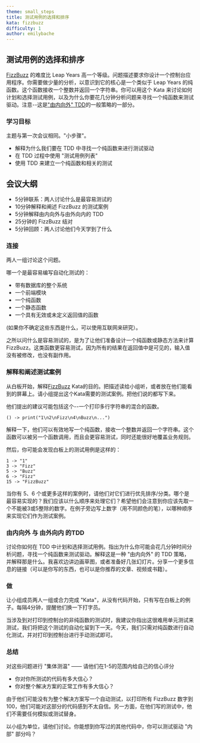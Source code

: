```yaml
---
theme: small_steps
title: 测试用例的选择和排序
kata: fizzbuzz
difficulty: 1
author: emilybache
---
```


测试用例的选择和排序
----------------------------------

[FizzBuzz](/kata_descriptions/fizzbuzz.html) 的难度比 Leap Years 高一个等级。问题描述要求你设计一个控制台应用程序。你需要做少量的分析，以意识到它的核心是一个类似于 Leap Years 的纯函数。这个函数接收一个整数并返回一个字符串。你可以用这个 Kata 来讨论如何计划和选择测试用例，以及为什么你要花几分钟分析问题来寻找一个纯函数来测试驱动。注意--这是["由内向外" TDD](https://8thlight.com/blog/georgina-mcfadyen/2016/06/27/inside-out-tdd-vs-outside-in.html)的一般策略的一部分。

### 学习目标
主题与第一次会议相同。"小步骤"。

* 解释为什么我们要在 TDD 中寻找一个纯函数来进行测试驱动
* 在 TDD 过程中使用 "测试用例列表"
* 使用 TDD 来建立一个纯函数和相关的测试

## 会议大纲

* 5分钟联系：两人讨论什么是最容易测试的
* 10分钟解释和阐述 FizzBuzz 的测试案例
* 5分钟解释由内向外与由外向内的 TDD
* 25分钟的 FizzBuzz 结对
* 5分钟回顾：两人讨论他们今天学到了什么

### 连接
两人一组讨论这个问题。

哪一个是最容易编写自动化测试的：

- 带有数据库的整个系统
- 一个前端模块
- 一个纯函数
- 一个静态函数
- 一个具有无效或未定义返回值的函数

(如果你不确定这些东西是什么，可以使用互联网来研究）。

之所以问什么是容易测试的，是为了让他们准备设计一个纯函数或静态方法来计算 FizzBuzz。这类函数更容易测试，因为所有的结果在返回值中是可见的，输入值没有被修改，也没有副作用。

### 解释和阐述测试案例
从白板开始，解释[FizzBuzz](/kata_descriptions/fizzbuzz.html) Kata的目的。把描述读给小组听，或者放在他们能看到的屏幕上。请小组提出这个Kata需要的测试案例。把他们说的都写下来。

他们提出的建议可能包括这个--一个打印多行字符串的混合的函数。

	() -> print("1\n2\nFizz\n4\nBuzz\n...")


解释一下，他们可以有效地写一个纯函数，接收一个整数并返回一个字符串。这个函数可以被另一个函数调用，而且会更容易测试，同时还能很好地覆盖业务规则。

然后，你可能会发现白板上的测试用例是这样的：

	1 -> "1"
	3 -> "Fizz"
	5 -> "Buzz"
	6 -> "Fizz"
	15 -> "FizzBuzz"


当你有 5、6 个或更多这样的案例时，请他们对它们进行优先排序/分类。哪个是最容易实现的？我们应该以什么顺序来处理它们？希望他们会注意到你应该先取一个不能被3或5整除的数字。在例子旁边写上数字（用不同颜色的笔），以哪种顺序来实现它们作为测试案例。

### 由内向外 与 由外向内 的TDD
讨论你如何在 TDD 中计划和选择测试用例。指出为什么你可能会花几分钟时间分析问题，寻找一个纯函数来测试驱动。解释这是一种 "由内向外" 的 TDD 策略，并解释那是什么。我喜欢边讲边画草图，或者准备好几张幻灯片。分享一个更多信息的链接（可以是你写的东西，也可以是你推荐的文章、视频或书籍）。

### 做
让小组成员两人一组或合力完成 "Kata"，从没有代码开始，只有写在白板上的例子。每隔4分钟，提醒他们换一下打字员。

当涉及到对打印到控制台的非纯函数的测试时，我建议你指出这很难用单元测试来测试，我们将把这个测试的自动化留到下一天。今天，我们只需对纯函数进行自动化测试，并对打印到控制台进行手动测试即可。

### 总结
对这些问题进行 "集体测温" —— 请他们在1-5的范围内给自己的信心评分

* 你对你所测试的代码有多大信心？
* 你对整个解决方案的正常工作有多大信心？

由于他们可能没有为整个解决方案写一个自动测试，以打印所有 FizzBuzz 数字到 100，他们可能对这部分的代码感到不太自信。另一方面，在他们写的测试中，他们不需要任何模拟或测试替身。

以小组为单位，请他们讨论。你能想到你写过的其他代码中，你可以测试驱动 "内部" 部分吗？

